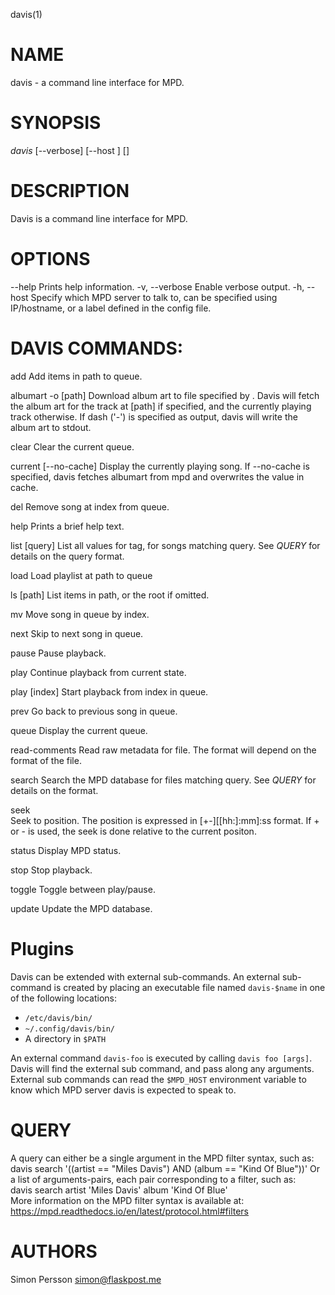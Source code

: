davis(1)

# NAME
davis - a command line interface for MPD.

# SYNOPSIS
*davis* [--verbose] [--host <host>] <command> [<args>]

# DESCRIPTION
Davis is a command line interface for MPD.

# OPTIONS
\--help
	Prints help information.
\-v, --verbose
	Enable verbose output.
\-h, --host <host>
	Specify which MPD server to talk to, can be specified using IP/hostname,
	or a label defined in the config file.

# DAVIS COMMANDS:
add <path>
	Add items in path to queue.

albumart -o <output> [path]
	Download album art to file specified by <output>. Davis will fetch the
	album art for the track at [path] if specified, and the currently playing
	track otherwise. If dash ('-') is specified as output, davis will write the
	album art to stdout.

clear
	Clear the current queue.

current [--no-cache]
	Display the currently playing song. If --no-cache is specified, davis
	fetches albumart from mpd and overwrites the value in cache.

del <index>
	Remove song at index from queue.

help
	Prints a brief help text.

list <tag> [query]
	List all values for tag, for songs matching query. See *QUERY*
	for details on the query format.

load <path>
	Load playlist at path to queue                    

ls [path]
	List items in path, or the root if omitted.

mv <from> <to>
	Move song in queue by index.

next
	Skip to next song in queue.

pause
	Pause playback.

play
	Continue playback from current state.

play [index]
	Start playback from index in queue.

prev
	Go back to previous song in queue.

queue
	Display the current queue.

read-comments <file>
	Read raw metadata for file. The format will depend on the format of the
	file.

search <query>
	Search the MPD database for files matching query. See *QUERY* for details on
	the format.

seek <position>             
	Seek to position. The position is expressed in [+-][[hh:]:mm]:ss format. If
	+ or - is used, the seek is done relative to the current positon.

status
	Display MPD status.

stop
	Stop playback.

toggle
	Toggle between play/pause.

update
	Update the MPD database.

# Plugins
Davis can be extended with external sub-commands. An external sub-command is
created by placing an executable file named `davis-$name` in one of the
following locations:

- `/etc/davis/bin/`
- `~/.config/davis/bin/`
- A directory in `$PATH`

An external command `davis-foo` is executed by calling `davis foo [args]`. Davis
will find the external sub command, and pass along any arguments. External sub
commands can read the `$MPD_HOST` environment variable to know which MPD server
davis is expected to speak to.

# QUERY
A query can either be a single argument in the MPD filter syntax, such as:     
	davis search '((artist == "Miles Davis") AND (album == "Kind Of Blue"))'
Or a list of arguments-pairs, each pair corresponding to a filter, such as:    
	davis search artist 'Miles Davis' album 'Kind Of Blue'         
More information on the MPD filter syntax is available at:         
	https://mpd.readthedocs.io/en/latest/protocol.html#filters  

# AUTHORS
Simon Persson <simon@flaskpost.me>

